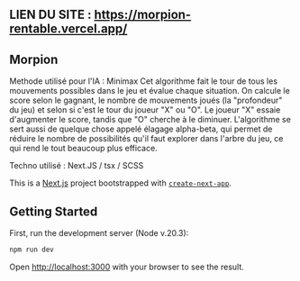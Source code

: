 
## LIEN DU SITE : https://morpion-rentable.vercel.app/

## Morpion

Methode utilisé pour l'IA : Minimax 
Cet algorithme fait le tour de tous les mouvements possibles dans le jeu et évalue chaque situation. On calcule le score selon le gagnant, le nombre de mouvements joués (la "profondeur" du jeu) et selon si c'est le tour du joueur "X" ou "O". Le joueur "X" essaie d'augmenter le score, tandis que "O" cherche à le diminuer. L'algorithme se sert aussi de quelque chose appelé élagage alpha-beta, qui permet de réduire le nombre de possibilités qu'il faut explorer dans l'arbre du jeu, ce qui rend le tout beaucoup plus efficace.

Techno utilisé : Next.JS / tsx / SCSS

This is a [Next.js](https://nextjs.org/) project bootstrapped with [`create-next-app`](https://github.com/vercel/next.js/tree/canary/packages/create-next-app).

## Getting Started

First, run the development server (Node v.20.3):

```bash
npm run dev
```

Open [http://localhost:3000](http://localhost:3000) with your browser to see the result.

